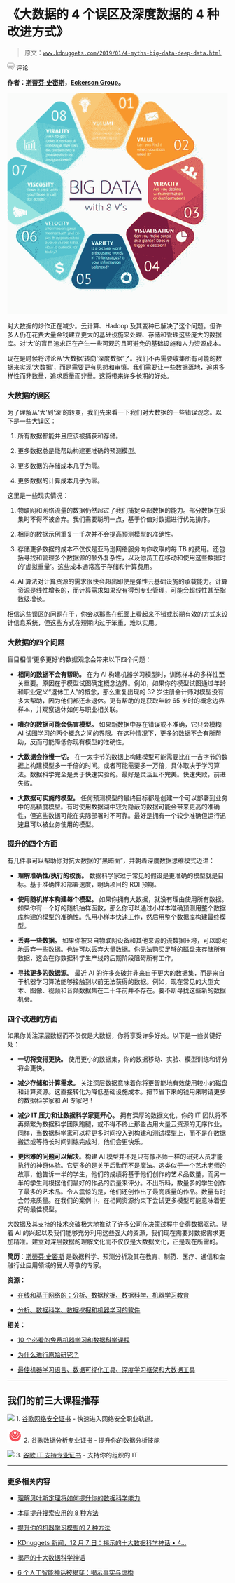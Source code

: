 # 《大数据的 4 个误区及深度数据的 4 种改进方式》

> 原文：[`www.kdnuggets.com/2019/01/4-myths-big-data-deep-data.html`](https://www.kdnuggets.com/2019/01/4-myths-big-data-deep-data.html)

![c](img/3d9c022da2d331bb56691a9617b91b90.png) 评论

**作者：[斯蒂芬·史密斯](https://www.eckerson.com/experts/stephen-j-smith)，[Eckerson Group](https://www.eckerson.com/)。**

![](img/1d843cd42c370631afc63be12d860150.png)

对大数据的炒作正在减少。云计算、Hadoop 及其变种已解决了这个问题。但许多人仍在花费大量金钱建立更大的基础设施来处理、存储和管理这些庞大的数据库。对‘大’的盲目追求正在产生一些可观的且可避免的基础设施和人力资源成本。

现在是时候将讨论从‘大数据’转向‘深度数据’了。我们不再需要收集所有可能的数据来实现‘大数据’，而是需要更有思想和审慎。我们需要让一些数据落地，追求多样性而非数量，追求质量而非量。这将带来许多长期的好处。

### 大数据的误区

为了理解从‘大’到‘深’的转变，我们先来看一下我们对大数据的一些错误观念。以下是一些大误区：

1.  所有数据都能并且应该被捕获和存储。

1.  更多数据总是能帮助构建更准确的预测模型。

1.  更多数据的存储成本几乎为零。

1.  更多数据的计算成本几乎为零。

这里是一些现实情况：

1.  物联网和网络流量的数据仍然超过了我们捕捉全部数据的能力。部分数据在采集时不得不被舍弃。我们需要聪明一点，基于价值对数据进行优先排序。

1.  相同的数据示例重复一千次并不会提高预测模型的准确性。

1.  存储更多数据的成本不仅仅是亚马逊网络服务向你收取的每 TB 的费用。还包括寻找和管理多个数据源的额外复杂性，以及你员工在移动和使用这些数据时的‘虚拟重量’。这些成本通常高于存储和计算费用。

1.  AI 算法对计算资源的需求很快会超出即使是弹性云基础设施的承载能力。计算资源是线性增长的，而计算需求如果没有得到专业管理，可能会超线性甚至指数级增长。

相信这些误区的问题在于，你会以那些在纸面上看起来不错或长期有效的方式来设计信息系统，但这些方式在短期内过于笨重，难以实用。

### 大数据的四个问题

盲目相信‘更多更好’的数据观念会带来以下四个问题：

+   **相同的数据不会有帮助。** 在为 AI 构建机器学习模型时，训练样本的多样性至关重要。原因在于模型试图确定概念边界。例如，如果你的模型试图通过年龄和职业定义“退休工人”的概念，那么重复出现的 32 岁注册会计师对模型没有多大帮助，因为他们都还未退休。更有帮助的是获取年龄 65 岁时的概念边界样本，并观察退休如何与职业相关联。

+   **嘈杂的数据可能会伤害模型。** 如果新数据中存在错误或不准确，它只会模糊 AI 试图学习的两个概念之间的界限。在这种情况下，更多的数据不会有所帮助，反而可能降低你现有模型的准确性。

+   **大数据会拖慢一切。** 在一太字节的数据上构建模型可能需要比在一吉字节的数据上构建模型多一千倍的时间。或者可能需要多一万倍，具体取决于学习算法。数据科学完全是关于快速实验的。最好是灵活且不完美。快速失败，前进失败。

+   **大数据可实施的模型。** 任何预测模型的最终目标都是创建一个可以部署到业务中的高精度模型。有时使用数据湖中较为隐蔽的数据可能会带来更高的准确性，但这些数据可能在实际部署时不可靠。最好是拥有一个较少准确但运行迅速且可以被业务使用的模型。

### 提升的四个方面

有几件事可以帮助你对抗大数据的“黑暗面”，并朝着深度数据思维模式迈进：

+   **理解准确性/执行的权衡。** 数据科学家过于常见的假设是更准确的模型就是目标。基于准确性和部署速度，明确项目的 ROI 预期。

+   **使用随机样本构建每个模型。** 如果你拥有大数据，就没有理由使用所有数据。如果你有一个好的随机抽样函数，那么你可以通过小样本准确预测用整个数据库构建的模型的准确性。先用小样本快速工作，然后用整个数据库构建最终模型。

+   **丢弃一些数据。** 如果你被来自物联网设备和其他来源的流数据压垮，可以聪明地丢弃一些数据。也许可以丢弃大量数据。你无法购买足够的磁盘来存储所有数据，这会在你数据科学生产线的后期阶段阻碍所有工作。

+   **寻找更多的数据源。** 最近 AI 的许多突破并非来自于更大的数据集，而是来自于机器学习算法能够接触到以前无法获得的数据。例如，现在常见的大型文本、图像、视频和音频数据集在二十年前并不存在。要不断寻找这些新的数据机会。

### 四个改进的方面

如果你关注深层数据而不仅仅是大数据，你将享受许多好处。以下是一些关键好处：

+   **一切将变得更快。** 使用更小的数据集，你的数据移动、实验、模型训练和评分将会更快。

+   **减少存储和计算需求。** 关注深层数据意味着你将更智能地有效使用较小的磁盘和计算资源。这直接转化为降低基础设施成本。把节省下来的钱用来聘请更多的数据科学家和 AI 专家吧！

+   **减少 IT 压力和让数据科学家更开心。** 拥有深厚的数据文化，你的 IT 团队将不再频繁为数据科学团队跑腿，或不得不终止那些占用大量云资源的无序作业。同样，当数据科学家可以将更多时间投入到构建和测试模型上，而不是在数据搬运或等待长时间训练完成时，他们会更快乐。

+   **更困难的问题可以解决**。构建 AI 模型并不是只有像巫师一样的研究人员才能执行的神奇体验。它更多的是关于后勤而不是魔法。这类似于一个艺术老师的故事，他告诉一半的学生，他们的成绩将基于他们创作的艺术品数量，而另一半的学生则根据他们最好的作品的质量来评分。不出所料，数量多的学生创作了最多的艺术品。令人震惊的是，他们还创作出了最高质量的作品。数量有时会带来质量。在我们的案例中，在相同资源约束下尝试更多模型可能意味着更好的最佳模型。

大数据及其支持的技术突破极大地推动了许多公司在决策过程中变得数据驱动。随着 AI 的兴起以及我们能够充分利用这些强大的资源，我们现在需要对数据需求更加精准。建立对深层数据的理解文化而不仅仅是大数据文化，正是现在所需的。

**简历**：[斯蒂芬·史密斯](https://www.eckerson.com/experts/stephen-j-smith) 是数据科学、预测分析及其在教育、制药、医疗、通信和金融行业应用领域的受人尊敬的专家。

**资源：**

+   [在线和基于网络的：分析、数据挖掘、数据科学、机器学习教育](https://www.kdnuggets.com/education/online.html)

+   [分析、数据科学、数据挖掘和机器学习的软件](https://www.kdnuggets.com/software/index.html)

**相关：**

+   [10 个必看的免费机器学习和数据科学课程](https://www.kdnuggets.com/2018/12/10-more-free-must-see-courses-machine-learning-data-science.html)

+   [为什么进行原始研究？](https://www.kdnuggets.com/2018/12/gray-why-primary-research.html)

+   [最佳机器学习语言、数据可视化工具、深度学习框架和大数据工具](https://www.kdnuggets.com/2018/12/machine-learning-data-visualization-deep-learning-tools.html)

* * *

## 我们的前三大课程推荐

![](img/0244c01ba9267c002ef39d4907e0b8fb.png) 1\. [谷歌网络安全证书](https://www.kdnuggets.com/google-cybersecurity) - 快速进入网络安全职业轨道。

![](img/e225c49c3c91745821c8c0368bf04711.png) 2\. [谷歌数据分析专业证书](https://www.kdnuggets.com/google-data-analytics) - 提升你的数据分析技能

![](img/0244c01ba9267c002ef39d4907e0b8fb.png) 3\. [谷歌 IT 支持专业证书](https://www.kdnuggets.com/google-itsupport) - 支持你的组织的 IT

* * *

### 更多相关内容

+   [理解贝叶斯定理将如何提升你的数据科学能力](https://www.kdnuggets.com/2022/06/3-ways-understanding-bayes-theorem-improve-data-science.html)

+   [本周提升搜索应用的 8 种方法](https://www.kdnuggets.com/2022/09/corise-8-ways-improve-search-application-week.html)

+   [提升你的机器学习模型的 7 种方法](https://www.kdnuggets.com/7-ways-to-improve-your-machine-learning-models)

+   [KDnuggets 新闻，12 月 7 日：揭示的十大数据科学神话 • 4…](https://www.kdnuggets.com/2022/n47.html)

+   [揭示的十大数据科学神话](https://www.kdnuggets.com/2022/12/top-10-data-science-myths-busted.html)

+   [6 个人工智能神话被揭穿：揭示事实与虚构](https://www.kdnuggets.com/6-artificial-intelligence-myths-debunked-separating-fact-from-fiction)
